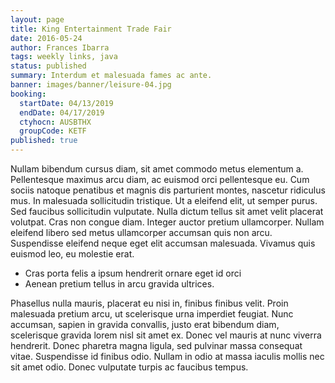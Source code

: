 ```yaml
---
layout: page
title: King Entertainment Trade Fair
date: 2016-05-24
author: Frances Ibarra
tags: weekly links, java
status: published
summary: Interdum et malesuada fames ac ante.
banner: images/banner/leisure-04.jpg
booking:
  startDate: 04/13/2019
  endDate: 04/17/2019
  ctyhocn: AUSBTHX
  groupCode: KETF
published: true
---
```

Nullam bibendum cursus diam, sit amet commodo metus elementum a. Pellentesque maximus arcu diam, ac euismod orci pellentesque eu. Cum sociis natoque penatibus et magnis dis parturient montes, nascetur ridiculus mus. In malesuada sollicitudin tristique. Ut a eleifend elit, ut semper purus. Sed faucibus sollicitudin vulputate. Nulla dictum tellus sit amet velit placerat volutpat. Cras non congue diam. Integer auctor pretium ullamcorper. Nullam eleifend libero sed metus ullamcorper accumsan quis non arcu. Suspendisse eleifend neque eget elit accumsan malesuada. Vivamus quis euismod leo, eu molestie erat.

* Cras porta felis a ipsum hendrerit ornare eget id orci
* Aenean pretium tellus in arcu gravida ultrices.

Phasellus nulla mauris, placerat eu nisi in, finibus finibus velit. Proin malesuada pretium arcu, ut scelerisque urna imperdiet feugiat. Nunc accumsan, sapien in gravida convallis, justo erat bibendum diam, scelerisque gravida lorem nisl sit amet ex. Donec vel mauris at nunc viverra hendrerit. Donec pharetra magna ligula, sed pulvinar massa consequat vitae. Suspendisse id finibus odio. Nullam in odio at massa iaculis mollis nec sit amet odio. Donec vulputate turpis ac faucibus tempus.
